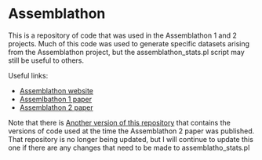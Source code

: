 Assemblathon
============

This is a repository of code that was used in the Assemblathon 1 and 2 projects. Much of this code was used to 
generate specific datasets arising from the Assemblathon project, but the assemblathon_stats.pl script
may still be useful to others.

Useful links:

+ [Assemblathon website](http://assemblathon.org)
+ [Assemlbathon 1 paper](http://genome.cshlp.org/content/21/12/2224)
+ [Assemblathon 2 paper](http://www.gigasciencejournal.com/content/2/1/10)

Note that there is [Another version of this repository](https://github.com/ucdavis-bioinformatics/assemblathon2-analysis) 
that contains the versions of code used at the time the Assemblathon 2 paper was published. That repository is no longer
being updated, but I will continue to update this one if there are any changes that need to be made to assemblatho_stats.pl
